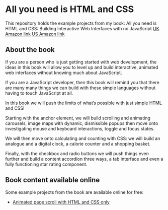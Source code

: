 # All you need is HTML and CSS

This repository holds the example projects from my book:
All you need is HTML and CSS: Building Interactive Web Interfaces with no JavaScript
[UK Amazon link](https://www.amazon.co.uk/dp/B08ZQ3NSYF/ref=sr_1_1)
[US Amazon link](https://www.amazon.com/All-you-need-HTML-CSS/dp/B08ZQ3NSYF/ref=sr_1_2)

## About the book

If you are a person who is just getting started with web development, the ideas in this book will allow you to level up and build interactive, animated web interfaces without knowing much about JavaScript.

If you are a JavaScript developer, then this book will remind you that there are many many things we can build with these simple languages without having to touch JavaScript at all.

In this book we will push the limits of what’s possible with just simple HTML and CSS!

Starting with the anchor element, we will build scrolling and animating carousels, image maps with dynamic, dismissible popups then move onto investigating mouse and keyboard interactions, toggle and focus states.

We will then move onto calculating and counting with CSS: we will build an analogue and a digital clock, a calorie counter and a shopping basket.

Finally, with the checkbox and radio buttons we will push things even further and build a content accordion three ways, a tab interface and even a fully functioning star rating component.

## Book content available online

Some example projects from the book are available online for free:

- [Animated page scroll with HTML and CSS only](https://levelup.gitconnected.com/animated-page-scroll-with-html-and-css-only-3788c4e2b853)
